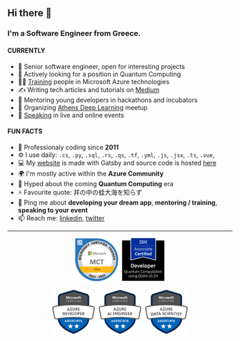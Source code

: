 ## Hi there 👋

### I'm a Software Engineer from Greece.

#### CURRENTLY

- 👾 Senior software engineer, open for interesting projects
- 👀 Actively looking for a position in Quantum Computing
- 👨‍🏫 [Training](https://www.youracclaim.com/badges/dc46755b-1c4c-4813-9098-f65447f75b49/public_url) people in Microsoft Azure technologies
- ✍️ Writing tech articles and tutorials on [Medium](https://medium.com/@fedonman)
- 💬 Mentoring young developers in hackathons and incubators
- 🧠 Organizing [Athens Deep Learning](https://www.meetup.com/athens-deep-learning/) meetup
- 📢 [Speaking](https://sessionize.com/fedonman/) in live and online events

#### FUN FACTS

- 🏢 Professionaly coding since **2011**
- ⚙️ I use daily: `.cs`, `.py`, `.sql`, `.rs`, `.qs`, `.tf`, `.yml`, `.js`, `.jsx`, `.ts`, `.vue`, 
- 💻 My [website](https://fedonman.com) is made with Gatsby and source code is hosted [here](https://github.com/fedonman/fedonman-website)
- 🌍 I'm mostly active within the **Azure Community**
- 🌱 Hyped about the coming **Quantum Computing** era
- ⚡️ Favourite quote: 井の中の蛙大海を知らず
- 💬 Ping me about **developing your dream app**, **mentoring / training**, **speaking to your event**
- 📫 Reach me: [linkedin](https://www.linkedin.com/in/fedonman/), [twitter](https://twitter.com/fedonman)

---

<p align="center">
    <img src="./assets/microsoft-certified-trainer-2021-2022.png" width="100">
    <img src="./assets/ibm-certified-associate-developer-quantum-computation.png" width="100">
</p>
<p align="center">
    <img src="./assets/microsoft-certified-azure-developer-associate.png" width="100">
    <img src="./assets/microsoft-certified-azure-ai-engineer-associate.png" width="100">
    <img src="./assets/microsoft-certified-azure-data-scientist-associate.png" width="100">
</p>
